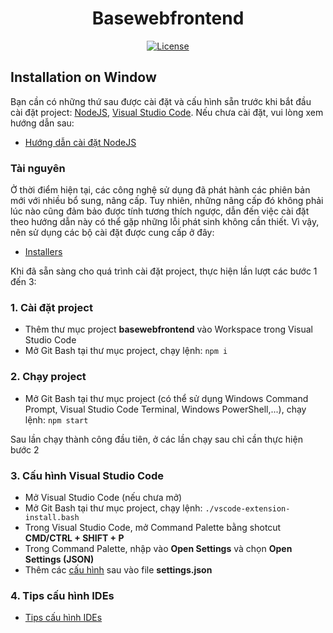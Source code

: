 <h1 align="center">Basewebfrontend</h1>

<div align="center">

[![License](https://img.shields.io/badge/License-BSD%203--Clause-blue.svg)](https://opensource.org/licenses/BSD-3-Clause)

</div>

## Installation on Window

Bạn cần có những thứ sau được cài đặt và cấu hình sẵn trước khi bắt đầu cài đặt project: [NodeJS](https://nodejs.org/en/), [Visual Studio Code](https://code.visualstudio.com/). Nếu chưa cài đặt, vui lòng xem hướng dẫn sau: 
  * [Hướng dẫn cài đặt NodeJS]()

### Tài nguyên
Ở thời điểm hiện tại, các công nghệ sử dụng đã phát hành các phiên bản mới với nhiều bổ sung, nâng cấp. Tuy nhiên, những nâng cấp đó không phải lúc nào cũng đảm bảo được tính
tương thích ngược, dẫn đến việc cài đặt theo hướng dẫn này có thể gặp những lỗi phát sinh không cần thiết. Vì vậy, nên sử dụng các bộ cài đặt được cung cấp ở đây:
* [Installers](https://drive.google.com/drive/folders/1r4VCwCz2JZGg9-LxQFPNw1aTZJl9gYp3?usp=sharing)

Khi đã sẵn sàng cho quá trình cài đặt project, thực hiện lần lượt các bước 1 đến 3:
### 1. Cài đặt project
* Thêm thư mục project <b>basewebfrontend</b> vào Workspace trong Visual Studio Code
* Mở Git Bash tại thư mục project, chạy lệnh: `npm i`

### 2. Chạy project
* Mở Git Bash tại thư mục project (có thể sử dụng Windows Command Prompt, Visual Studio Code Terminal, Windows PowerShell,...), chạy lệnh: `npm start`

Sau lần chạy thành công đầu tiên, ở các lần chạy sau chỉ cần thực hiện bước 2

### 3. Cấu hình Visual Studio Code
* Mở Visual Studio Code (nếu chưa mở)
* Mở Git Bash tại thư mục project, chạy lệnh: `./vscode-extension-install.bash`
* Trong Visual Studio Code, mở Command Palette bằng shotcut <b>CMD/CTRL + SHIFT + P</b>
* Trong Command Palette, nhập vào <b>Open Settings</b> và chọn <b>Open Settings (JSON)</b>
* Thêm các [cấu hình](https://drive.google.com/file/d/1QMVt9ZhpRbvikHA05sTEp4tg9ehwklCt/view?usp=sharing) sau vào file <b>settings.json</b>

### 4. Tips cấu hình IDEs
* [Tips cấu hình IDEs](https://drive.google.com/file/d/1fKf7MTXCSlk1VpL6iACoHWCvqeE6Ldgc/view?usp=sharing)
